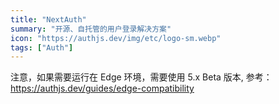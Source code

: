 ```yaml
---
title: "NextAuth"
summary: "开源、自托管的用户登录解决方案"
icon: "https://authjs.dev/img/etc/logo-sm.webp"
tags: ["Auth"]
---
```


注意，如果需要运行在 Edge 环境，需要使用 5.x Beta 版本, 参考：https://authjs.dev/guides/edge-compatibility
